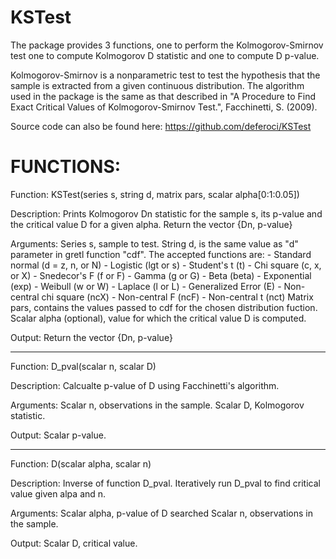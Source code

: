 # KSTest
 
The package provides 3 functions, one to perform the Kolmogorov-Smirnov test
one to compute Kolmogorov D statistic and one to compute D p-value.

Kolmogorov-Smirnov is a nonparametric test to test the hypothesis that the
sample is extracted from a given continuous distribution.
The algorithm used in the package is the same as that described in "A
Procedure to Find Exact Critical Values of Kolmogorov-Smirnov Test.",
Facchinetti, S. (2009).

Source code can also be found here:
https://github.com/deferoci/KSTest

FUNCTIONS:
===============================================================================
Function:	KSTest(series s, string d, matrix pars, scalar alpha[0:1:0.05])

Description:	Prints Kolmogorov Dn statistic for the sample s, its p-value
		and the critical value D for a given alpha. Return the vector
		{Dn, p-value}

Arguments:	Series s, sample to test.
		String d, is the same value as "d" parameter in gretl function
		"cdf". The accepted functions are:
			- Standard normal (d = z, n, or N)
			- Logistic (lgt or s)
			- Student's t (t)
			- Chi square (c, x, or X)
			- Snedecor's F (f or F)
			- Gamma (g or G)
			- Beta (beta)
			- Exponential (exp)
			- Weibull (w or W)
			- Laplace (l or L)
			- Generalized Error (E)
			- Non-central chi square (ncX)
			- Non-central F (ncF)
			- Non-central t (nct)
		Matrix pars, contains the values passed to cdf for the chosen
		distribution fuction.
		Scalar alpha (optional), value for which the critical value D
		is computed.

Output:		Return the vector {Dn, p-value}

-------------------------------------------------------------------------------

Function:	D_pval(scalar n, scalar D)

Description:	Calcualte p-value of D using Facchinetti's algorithm.

Arguments:	Scalar n, observations in the sample.
		Scalar D, Kolmogorov statistic.

Output:		Scalar p-value.

-------------------------------------------------------------------------------

Function:	D(scalar alpha, scalar n)

Description:	Inverse of function D_pval. Iteratively run D_pval to find
		critical value given alpa and n.

Arguments:	Scalar alpha, p-value of D searched
		Scalar n, observations in the sample.

Output:		Scalar D, critical value.

